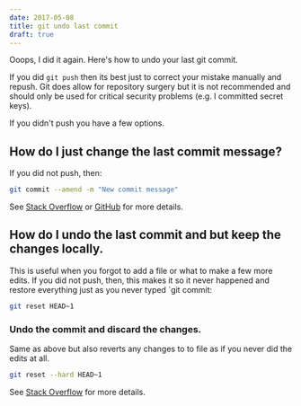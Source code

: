 ```yaml
---
date: 2017-05-08
title: git undo last commit
draft: true
---
```


Ooops, I did it again. Here's how to undo your last git commit.<!--more-->

If you did `git push` then its best just to correct your mistake manually and repush.  Git does allow for repository surgery but it is not recommended and should only be used for critical security problems (e.g. I committed secret keys).

If you didn't push you have a few options.

## How do I just change the last commit message?

If you did not push, then:

```bash
git commit --amend -m "New commit message"
```

See [Stack Overflow](http://stackoverflow.com/questions/179123/edit-an-incorrect-commit-message-in-git) or [GitHub](https://help.github.com/articles/changing-a-commit-message) for more details.

## How do I undo the last commit and but keep the changes locally.

This is useful when you forgot to add a file or what to make a few more edits.  If you did not push, then, this makes it so it never happened and restore everything just as you never typed `git commit:

```bash
git reset HEAD~1
```

### Undo the commit and discard the changes.

Same as above but also reverts any changes to to file as if you never did the edits at all.

```bash
git reset --hard HEAD~1
```

See [Stack Overflow](https://stackoverflow.com/questions/927358/how-to-undo-the-last-git-commit) for more details.



